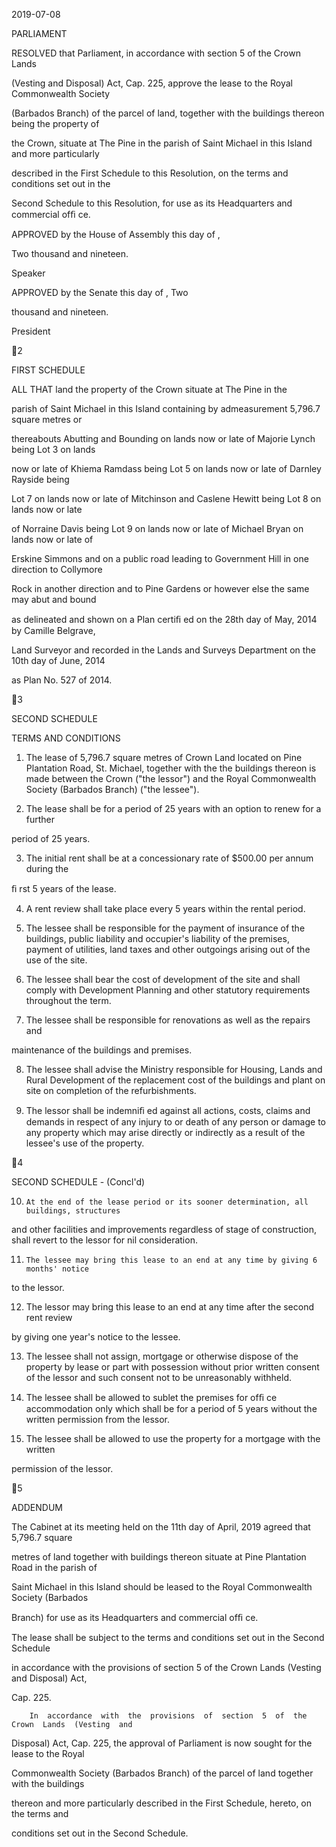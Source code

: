 2019-07-08

PARLIAMENT

RESOLVED that Parliament, in accordance with section 5 of the Crown Lands

(Vesting and Disposal) Act, Cap. 225, approve the lease to the Royal Commonwealth Society

(Barbados Branch) of the parcel of land, together with the buildings thereon being the property of

the Crown, situate at The Pine in the parish of Saint Michael in this Island and more particularly

described in the First Schedule to this Resolution, on the terms and conditions set out in the

Second Schedule to this Resolution, for use as its Headquarters and commercial ofﬁ ce.

APPROVED by the House of Assembly this          day of                                     ,

Two thousand and nineteen.

Speaker

APPROVED by the Senate this              day of                          , Two

thousand and nineteen.

President

2

FIRST SCHEDULE

ALL  THAT  land  the  property  of  the  Crown  situate  at  The  Pine  in  the

parish of Saint Michael in this Island containing by admeasurement 5,796.7 square metres or

thereabouts Abutting and Bounding on lands now or late of Majorie Lynch being Lot 3 on lands

now or late of Khiema Ramdass being Lot 5 on lands now or late of Darnley Rayside being

Lot 7 on lands now or late of Mitchinson and Caslene Hewitt being Lot 8 on lands now or late

of Norraine Davis being Lot 9 on lands now or late of Michael Bryan on lands now or late of

Erskine Simmons and on a public road leading to Government Hill in one direction to Collymore

Rock in another direction and to Pine Gardens or however else the same may abut and bound

as delineated and shown on a Plan certiﬁ ed on the 28th day of May, 2014 by Camille Belgrave,

Land Surveyor and recorded in the Lands and Surveys Department on the 10th day of June, 2014

as Plan No. 527 of 2014.

3

SECOND SCHEDULE

TERMS AND CONDITIONS

1.  The  lease  of  5,796.7  square  metres  of  Crown  Land  located  on  Pine  Plantation
Road,  St.  Michael,  together  with  the  the  buildings  thereon  is  made  between  the
Crown  ("the  lessor")  and  the  Royal  Commonwealth  Society  (Barbados  Branch)
("the lessee").

2.  The lease shall be for a period of 25 years with an option to renew for a further

period of 25 years.

3.  The initial rent shall be at a concessionary rate of $500.00 per annum during the

ﬁ rst 5 years of the lease.

4.  A rent review shall take place every 5 years within the rental period.

5.  The  lessee  shall  be  responsible  for  the  payment  of  insurance  of  the  buildings,
public liability and occupier's liability of the premises, payment of utilities, land
taxes and other outgoings arising out of the use of the site.

6.  The lessee shall bear the cost of development of the site and shall comply with
Development Planning and other statutory requirements throughout the term.

7.  The  lessee  shall  be  responsible  for  renovations  as  well  as  the  repairs  and

maintenance of the buildings and premises.

8.  The  lessee  shall  advise  the  Ministry  responsible  for  Housing,  Lands  and  Rural
Development  of  the  replacement  cost  of  the  buildings  and  plant  on  site
on completion of the refurbishments.

9.  The lessor shall be indemniﬁ ed against all actions, costs, claims and demands in
respect of any injury to or death of any person or damage to any property which
may arise directly or indirectly as a result of the lessee's use of the property.

4

SECOND SCHEDULE - (Concl'd)

  10.     At the end of the lease period or its sooner determination, all buildings, structures
and other facilities and improvements regardless of stage of construction, shall
revert to the lessor for nil consideration.

  11.     The lessee may bring this lease to an end at any time by giving 6 months' notice

to the lessor.

12.  The lessor may bring this lease to an end at any time after the second rent review

by giving one year's notice to the lessee.

13.  The  lessee  shall  not  assign,  mortgage  or  otherwise  dispose  of  the  property  by
lease or part with possession without prior written consent of the lessor and such
consent not to be unreasonably withheld.

 14.  The  lessee  shall  be  allowed  to  sublet  the  premises  for  ofﬁ ce  accommodation
only which shall be for a period of 5 years without the written permission from
the lessor.

15.  The lessee shall be allowed to use the property for a mortgage with the written

permission of the lessor.

5

ADDENDUM

The Cabinet at its meeting held on the 11th day of April, 2019 agreed that 5,796.7 square

metres of land together with buildings thereon situate at Pine Plantation Road in the parish of

Saint Michael in this Island should be leased to the Royal Commonwealth Society (Barbados

Branch) for use as its Headquarters and commercial ofﬁ ce.

The lease shall be subject to the terms and conditions set out in the Second Schedule

in accordance with the provisions of section 5 of the Crown Lands (Vesting and Disposal) Act,

Cap. 225.

        In  accordance  with  the  provisions  of  section  5  of  the  Crown  Lands  (Vesting  and

Disposal) Act, Cap. 225, the approval of Parliament is now sought for the lease to the Royal

Commonwealth Society (Barbados Branch) of the parcel of land together with the buildings

thereon  and  more  particularly  described  in  the  First  Schedule,  hereto,  on  the  terms  and

conditions set out in the Second Schedule.

